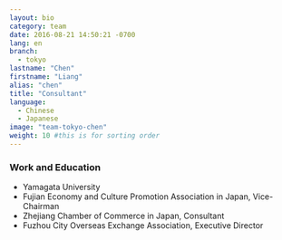 ```yaml
---
layout: bio
category: team
date: 2016-08-21 14:50:21 -0700
lang: en
branch:
  - tokyo
lastname: "Chen"
firstname: "Liang"
alias: "chen"
title: "Consultant"
language:
  - Chinese
  - Japanese
image: "team-tokyo-chen"
weight: 10 #this is for sorting order
---
```


### Work and Education
- Yamagata University
- Fujian Economy and Culture Promotion Association in Japan, Vice-Chairman
- Zhejiang Chamber of Commerce in Japan, Consultant
- Fuzhou City Overseas Exchange Association, Executive Director
